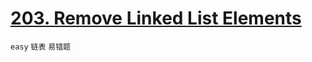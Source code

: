 # [203. Remove Linked List Elements](https://leetcode.com/problems/remove-linked-list-elements/)

`easy` `链表` `易错题`